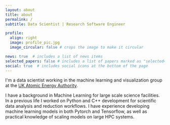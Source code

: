 ```yaml
---
layout: about
title: about
permalink: /
subtitle: Data Scientist | Research Software Engineer

profile:
  align: right
  image: profile_pic.jpg
  image_circular: false # crops the image to make it circular

news: true  # includes a list of news items
selected_papers: false # includes a list of papers marked as "selected={true}"
social: true  # includes social icons at the bottom of the page
---
```


I'm a data scientist working in the machine learning and visualization group at the [UK Atomic Energy Authority](https://ccfe.ukaea.uk/). 

I have a background in Machine Learning for large scale science facilities. In a previous life I worked on Python and C++ development for scientific data analysis and reduction workflows. I have experience developing machine learning models in both Pytorch and Tensorflow, as well as practical knowledge of scaling models on large HPC systems.
